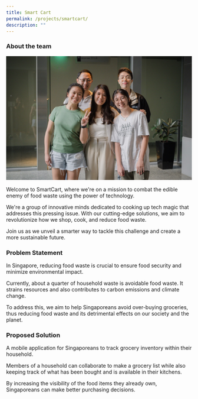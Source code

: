 ```yaml
---
title: Smart Cart
permalink: /projects/smartcart/
description: ""
---
```

### About the team
![](/images/smartcart.jpeg)

Welcome to SmartCart, where we're on a mission to combat the edible enemy of food waste using the power of technology. 

We're a group of innovative minds dedicated to cooking up tech magic that addresses this pressing issue. With our cutting-edge solutions, we aim to revolutionize how we shop, cook, and reduce food waste. 

Join us as we unveil a smarter way to tackle this challenge and create a more sustainable future.

### Problem Statement
In Singapore, reducing food waste is crucial to ensure food security and minimize environmental impact. 

Currently, about a quarter of household waste is avoidable food waste. It strains resources and also contributes to carbon emissions and climate change. 

To address this, we aim to help Singaporeans avoid over-buying groceries, thus reducing food waste and its detrimental effects on our society and the planet.

### Proposed Solution

A mobile application for Singaporeans to track grocery inventory within their household.

Members of a household can collaborate to make a grocery list while also keeping track of what has been bought and is available in their kitchens.

By increasing the visibility of the food items they already own, Singaporeans can make better purchasing decisions.